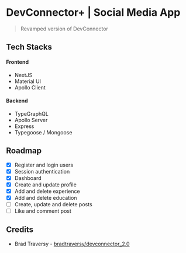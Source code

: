 # DevConnector+ | Social Media App

> Revamped version of DevConnector

## Tech Stacks

#### Frontend

- NextJS
- Material UI
- Apollo Client

#### Backend

- TypeGraphQL
- Apollo Server
- Express
- Typegoose / Mongoose

## Roadmap

- [x] Register and login users
- [x] Session authentication
- [x] Dashboard
- [x] Create and update profile
- [x] Add and delete experience
- [x] Add and delete education
- [ ] Create, update and delete posts
- [ ] Like and comment post

## Credits

- Brad Traversy - [bradtraversy/devconnector_2.0](https://github.com/bradtraversy/devconnector_2.0)
